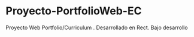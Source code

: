 # Proyecto-PortfolioWeb-EC
Proyecto Web Portfolio/Curriculum . Desarrollado en Rect. Bajo desarrollo
